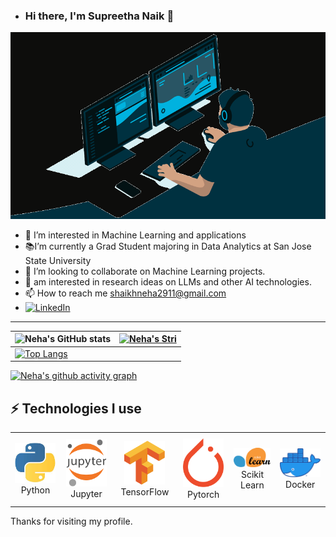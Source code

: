 - ### Hi there, I'm Supreetha Naik 👋
    
<img src="user (2).gif">

- 👀 I’m interested in Machine Learning and applications
- 📚I’m currently a Grad Student majoring in Data Analytics at San Jose State University
- 💞️ I’m looking to collaborate on Machine Learning projects.
- 🔭 am interested in research ideas on LLMs and other AI technologies.
- 📫 How to reach me shaikhneha2911@gmail.com
- [![LinkedIn](https://img.shields.io/badge/linkedin-%230077B5.svg?style=for-the-badge&logo=linkedin&logoColor=white)](https://www.linkedin.com/in/neha-ns/)

---
| ![Neha's GitHub stats](https://github-readme-stats.vercel.app/api?username=shaikhneha2911&show_icons=true&theme=radical) | [![Neha's Stri](https://streak-stats.demolab.com?user=ashaikhneha2911&theme=dark&border_radius=7&mode=weekly)](https://git.io/streak-stats) |
| ------------------------------------------------------------ | ------------------------------------------------------------ |
| [![Top Langs](https://github-readme-stats.vercel.app/api/top-langs/?username=shaikhneha2911&layout=compact&&show_icons=true&theme=radical)](https://github.com/anuraghazra/github-readme-stats) |                                                              |



[![Neha's github activity graph](https://github-readme-activity-graph.cyclic.app/graph?username=shaikhneha2911&bg_color=121212&color=d01bc4&line=9e4c98&point=dd13a7&area=true&hide_border=true)](https://github.com/ashutosh00710/github-readme-activity-graph)


## ⚡ Technologies I use 

<div align="center">
<table align="center">
    <tr>
        <td align="center" width="140" height="112.43">
            <img src="python.jpeg" width="65px"/>
            <br /> Python
        </td>
        <td align="center" width="140" height="112.43">
            <img src="jupyter.png" width="65px"/>
            <br /> Jupyter
        </td>
        <td align="center" width="140" height="112.43">
            <img src="tensorflow.png" width="65px"/>
            <br /> TensorFlow
        </td>
        <td align="center" width="140" height="112.43">
            <img src="pytorch.png" width="65px"/>
            <br /> Pytorch
        </td>
        <td align="center" width="140" height="112.43">
            <img src="scikitlearn.png" width="65px"/>
            <br /> Scikit Learn
        </td>
        <td align="center" width="140" height="112.43">
            <img src="docker.png" width="65px"/>
            <br /> Docker
        </td>
    </tr>
</table>
</div>
Thanks for visiting my profile.
<!---![Uploading pytorch.png…](![tensorflow]()


shaikhneha2911/![Uploading python.jpeg…]()
shaikhneha2911 is a ✨ special ✨ repository because its `README.md` (this file) appears on your GitHub profile.
You can click the Preview link to take a look at your changes.
--->
